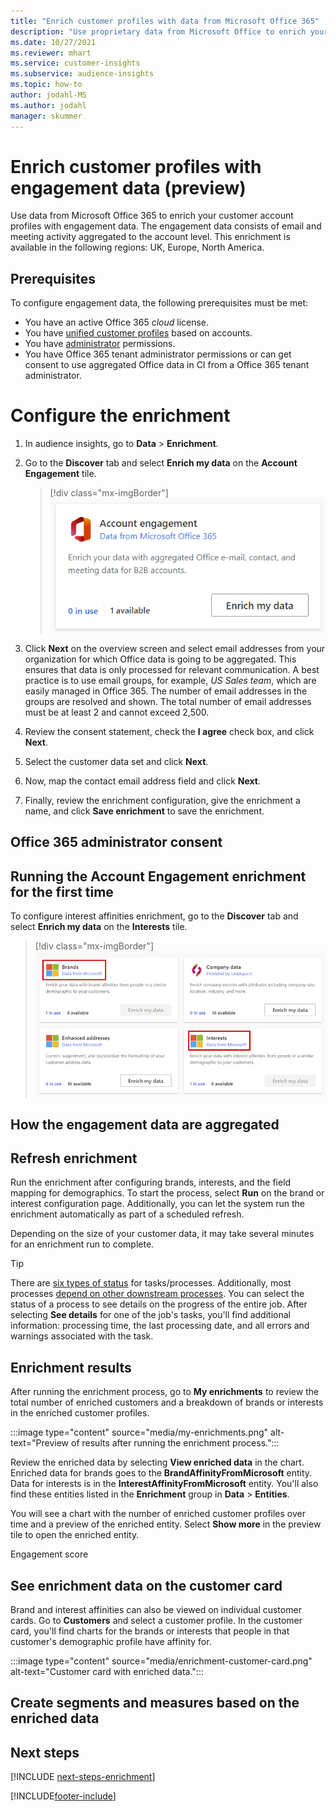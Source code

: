 ```yaml
---
title: "Enrich customer profiles with data from Microsoft Office 365"
description: "Use proprietary data from Microsoft Office to enrich your customer profiles with engagement data."
ms.date: 10/27/2021
ms.reviewer: mhart
ms.service: customer-insights
ms.subservice: audience-insights
ms.topic: how-to
author: jodahl-MS
ms.author: jodahl
manager: skummer
---
```


# Enrich customer profiles with engagement data (preview)

Use data from Microsoft Office 365 to enrich your customer account profiles with engagement data. The engagement data consists of email and meeting activity aggregated to the account level. This enrichment is available in the following regions: UK, Europe, North America.

## Prerequisites

To configure engagement data, the following prerequisites must be met:

- You have an active Office 365 *cloud* license.
- You have [unified customer profiles](customer-profiles.md) based on accounts.
- You have [administrator](permissions.md#administrator) permissions.
- You have Office 365 tenant administrator permissions or can get consent to use aggregated Office data in CI from a Office 365 tenant administrator.

# Configure the enrichment

1. In audience insights, go to **Data** > **Enrichment**.

1. Go to the **Discover** tab and select **Enrich my data** on the **Account Engagement** tile.

   > [!div class="mx-imgBorder"]
   > ![Account engagement tile.](media/enrichment-office-tile.png "Account engagement tile")
   
1. Click **Next** on the overview screen and select email addresses from your organization for which Office data is going to be aggregated. This ensures that data is only processed for relevant communication. A best practice is to use email groups, for example, *US Sales team*, which are easily managed in Office 365. The number of email addresses in the groups are resolved and shown. The total number of email addresses must be at least 2 and cannot exceed 2,500.

1. Review the consent statement, check the **I agree** check box, and click **Next**.

1. Select the customer data set and click **Next**.

1. Now, map the contact email address field and click **Next**.

1. Finally, review the enrichment configuration, give the enrichment a name, and click **Save enrichment** to save the enrichment.

## Office 365 administrator consent

## Running the Account Engagement enrichment for the first time



To configure interest affinities enrichment, go to the **Discover** tab and select **Enrich my data** on the **Interests** tile.

   > [!div class="mx-imgBorder"]
   > ![Brands and Interests tiles.](media/BrandsInterest-tile-Hub.png "Brands and Interest tiles")

## How the engagement data are aggregated



## Refresh enrichment

Run the enrichment after configuring brands, interests, and the field mapping for demographics. To start the process, select **Run** on the brand or interest configuration page. Additionally, you can let the system run the enrichment automatically as part of a scheduled refresh.

Depending on the size of your customer data, it may take several minutes for an enrichment run to complete.

> [!TIP]
> There are [six types of status](system.md#status-types) for tasks/processes. Additionally, most processes [depend on other downstream processes](system.md#refresh-policies). You can select the status of a process to see details on the progress of the entire job. After selecting **See details** for one of the job's tasks, you'll find additional information: processing time, the last processing date, and all errors and warnings associated with the task.

## Enrichment results

After running the enrichment process, go to **My enrichments** to review the total number of enriched customers and a breakdown of brands or interests in the enriched customer profiles.

:::image type="content" source="media/my-enrichments.png" alt-text="Preview of results after running the enrichment process.":::

Review the enriched data by selecting **View enriched data** in the chart. Enriched data for brands goes to the **BrandAffinityFromMicrosoft** entity. Data for interests is in the **InterestAffinityFromMicrosoft** entity. You'll also find these entities listed in the **Enrichment** group in **Data** > **Entities**.

You will see a chart with the number of enriched customer profiles over time and a preview of the enriched entity. Select **Show more** in the preview tile to open the enriched entity.

Engagement score

## See enrichment data on the customer card

Brand and interest affinities can also be viewed on individual customer cards. Go to **Customers** and select a customer profile. In the customer card, you'll find charts for the brands or interests that people in that customer's demographic profile have affinity for.

:::image type="content" source="media/enrichment-customer-card.png" alt-text="Customer card with enriched data.":::

## Create segments and measures based on the enriched data

## Next steps

[!INCLUDE [next-steps-enrichment](../includes/next-steps-enrichment.md)]


[!INCLUDE[footer-include](../includes/footer-banner.md)]
